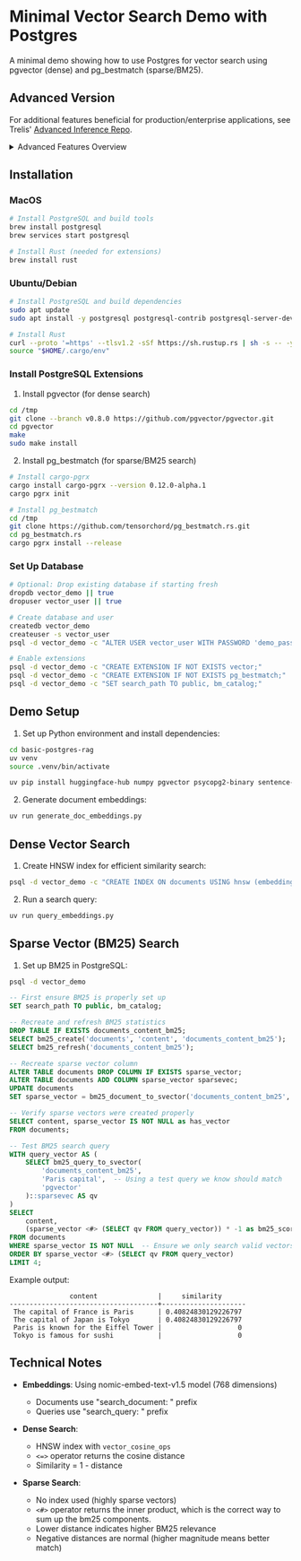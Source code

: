 # Minimal Vector Search Demo with Postgres

A minimal demo showing how to use Postgres for vector search using pgvector (dense) and pg_bestmatch (sparse/BM25).

## Advanced Version

For additional features beneficial for production/enterprise applications, see Trelis' [Advanced Inference Repo](https://trelis.com/ADVANCED-inference).

<details>
<summary>Advanced Features Overview</summary>

- Faster BM25 implementation (using indexing).
- Stemming and stop-word handling - for improved search performance.
- Document Chunking (PDF, DOCX, TXT, MD).
- Asynchronous database calls - allowing higher production throughput.
- Speed/Performance Evaluation.
- Command line search interface.
</details>

## Installation

### MacOS
```bash
# Install PostgreSQL and build tools
brew install postgresql
brew services start postgresql

# Install Rust (needed for extensions)
brew install rust
```

### Ubuntu/Debian
```bash
# Install PostgreSQL and build dependencies
sudo apt update
sudo apt install -y postgresql postgresql-contrib postgresql-server-dev-all build-essential

# Install Rust
curl --proto '=https' --tlsv1.2 -sSf https://sh.rustup.rs | sh -s -- -y
source "$HOME/.cargo/env"
```

### Install PostgreSQL Extensions

1. Install pgvector (for dense search)
```bash
cd /tmp
git clone --branch v0.8.0 https://github.com/pgvector/pgvector.git
cd pgvector
make
sudo make install
```

2. Install pg_bestmatch (for sparse/BM25 search)
```bash
# Install cargo-pgrx
cargo install cargo-pgrx --version 0.12.0-alpha.1
cargo pgrx init

# Install pg_bestmatch
cd /tmp
git clone https://github.com/tensorchord/pg_bestmatch.rs.git
cd pg_bestmatch.rs
cargo pgrx install --release
```

### Set Up Database

```bash
# Optional: Drop existing database if starting fresh
dropdb vector_demo || true
dropuser vector_user || true

# Create database and user
createdb vector_demo
createuser -s vector_user
psql -d vector_demo -c "ALTER USER vector_user WITH PASSWORD 'demo_password';"

# Enable extensions
psql -d vector_demo -c "CREATE EXTENSION IF NOT EXISTS vector;"
psql -d vector_demo -c "CREATE EXTENSION IF NOT EXISTS pg_bestmatch;"
psql -d vector_demo -c "SET search_path TO public, bm_catalog;"
```

## Demo Setup

1. Set up Python environment and install dependencies:
```bash
cd basic-postgres-rag
uv venv
source .venv/bin/activate

uv pip install huggingface-hub numpy pgvector psycopg2-binary sentence-transformers hf_transfer einops
```

2. Generate document embeddings:
```bash
uv run generate_doc_embeddings.py
```

## Dense Vector Search

1. Create HNSW index for efficient similarity search:
```bash
psql -d vector_demo -c "CREATE INDEX ON documents USING hnsw (embedding vector_cosine_ops);"
```

2. Run a search query:
```bash
uv run query_embeddings.py
```

## Sparse Vector (BM25) Search

1. Set up BM25 in PostgreSQL:

```bash
psql -d vector_demo
```

```sql
-- First ensure BM25 is properly set up
SET search_path TO public, bm_catalog;

-- Recreate and refresh BM25 statistics
DROP TABLE IF EXISTS documents_content_bm25;
SELECT bm25_create('documents', 'content', 'documents_content_bm25');
SELECT bm25_refresh('documents_content_bm25');

-- Recreate sparse vector column
ALTER TABLE documents DROP COLUMN IF EXISTS sparse_vector;
ALTER TABLE documents ADD COLUMN sparse_vector sparsevec;
UPDATE documents 
SET sparse_vector = bm25_document_to_svector('documents_content_bm25', content, 'pgvector')::sparsevec;

-- Verify sparse vectors were created properly
SELECT content, sparse_vector IS NOT NULL as has_vector 
FROM documents;

-- Test BM25 search query
WITH query_vector AS (
    SELECT bm25_query_to_svector(
        'documents_content_bm25',
        'Paris capital',  -- Using a test query we know should match
        'pgvector'
    )::sparsevec AS qv
)
SELECT 
    content,
    (sparse_vector <#> (SELECT qv FROM query_vector)) * -1 as bm25_score
FROM documents
WHERE sparse_vector IS NOT NULL  -- Ensure we only search valid vectors
ORDER BY sparse_vector <#> (SELECT qv FROM query_vector)
LIMIT 4;
```

Example output:
```
               content               |     similarity      
-------------------------------------+---------------------
 The capital of France is Paris      | 0.40824830129226797
 The capital of Japan is Tokyo       | 0.40824830129226797
 Paris is known for the Eiffel Tower |                   0
 Tokyo is famous for sushi           |                   0
```

## Technical Notes

- **Embeddings**: Using nomic-embed-text-v1.5 model (768 dimensions)
  - Documents use "search_document: " prefix
  - Queries use "search_query: " prefix

- **Dense Search**:
  - HNSW index with `vector_cosine_ops`
  - `<=>` operator returns the cosine distance
  - Similarity = 1 - distance

- **Sparse Search**:
  - No index used (highly sparse vectors)
  - `<#>` operator returns the inner product, which is the correct way to sum up the bm25 components.
  - Lower distance indicates higher BM25 relevance
  - Negative distances are normal (higher magnitude means better match)




